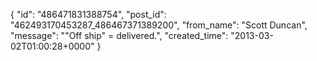  {
   "id": "486471831388754",
   "post_id": "462493170453287_486467371389200",
   "from_name": "Scott Duncan",
   "message": "\"Off ship\" = delivered.",
   "created_time": "2013-03-02T01:00:28+0000"
 }
